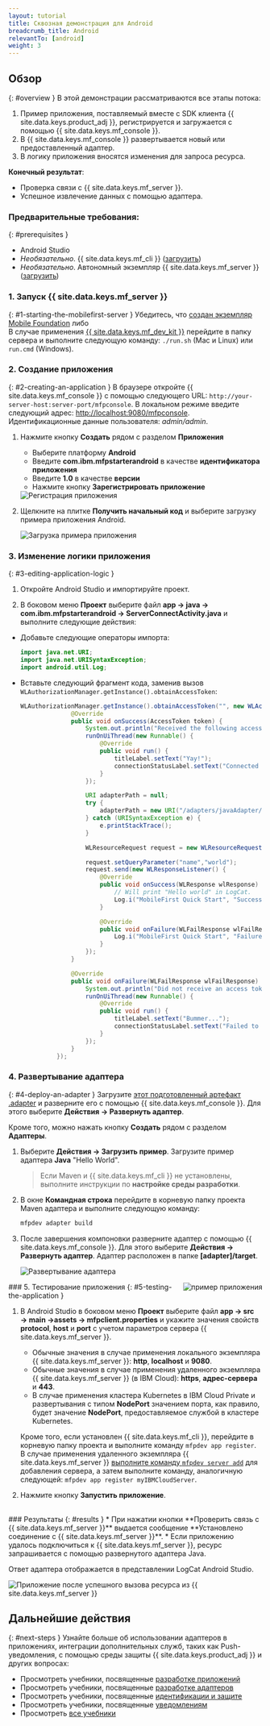 ```yaml
---
layout: tutorial
title: Сквозная демонстрация для Android
breadcrumb_title: Android
relevantTo: [android]
weight: 3
---
```

<!-- NLS_CHARSET=UTF-8 -->
## Обзор
{: #overview }
В этой демонстрации рассматриваются все этапы потока:

1. Пример приложения, поставляемый вместе с SDK клиента {{ site.data.keys.product_adj }}, регистрируется и загружается с помощью {{ site.data.keys.mf_console }}.
2. В {{ site.data.keys.mf_console }} развертывается новый или предоставленный адаптер.  
3. В логику приложения вносятся изменения для запроса ресурса.

**Конечный результат**:

* Проверка связи с {{ site.data.keys.mf_server }}.
* Успешное извлечение данных с помощью адаптера.

### Предварительные требования:
{: #prerequisites }
* Android Studio
* *Необязательно*. {{ site.data.keys.mf_cli }} ([загрузить]({{site.baseurl}}/downloads))
* *Необязательно*. Автономный экземпляр {{ site.data.keys.mf_server }} ([загрузить]({{site.baseurl}}/downloads))

### 1. Запуск {{ site.data.keys.mf_server }}
{: #1-starting-the-mobilefirst-server }
Убедитесь, что [создан экземпляр Mobile Foundation](../../ibmcloud/using-mobile-foundation) либо  
В случае применения [{{ site.data.keys.mf_dev_kit }}](../../installation-configuration/development/mobilefirst) перейдите в папку сервера и выполните следующую команду: `./run.sh` (Mac и Linux) или `run.cmd` (Windows).

### 2. Создание приложения
{: #2-creating-an-application }
В браузере откройте {{ site.data.keys.mf_console }} с помощью следующего URL: `http://your-server-host:server-port/mfpconsole`. В локальном режиме введите следующий адрес: [http://localhost:9080/mfpconsole](http://localhost:9080/mfpconsole). Идентификационные данные пользователя: *admin/admin*.

1. Нажмите кнопку **Создать** рядом с разделом **Приложения**
    * Выберите платформу **Android**
    * Введите **com.ibm.mfpstarterandroid** в качестве **идентификатора приложения**
    * Введите **1.0** в качестве **версии**
    * Нажмите кнопку **Зарегистрировать приложение**

    <img class="gifplayer" alt="Регистрация приложения" src="register-an-application-android.png"/>

2. Щелкните на плитке **Получить начальный код** и выберите загрузку примера приложения Android.

    <img class="gifplayer" alt="Загрузка примера приложения" src="download-starter-code-android.png"/>

### 3. Изменение логики приложения
{: #3-editing-application-logic }
1. Откройте Android Studio и импортируйте проект.

2. В боковом меню **Проект** выберите файл **app → java → com.ibm.mfpstarterandroid → ServerConnectActivity.java** и выполните следующие действия:

* Добавьте следующие операторы импорта:

  ```java
  import java.net.URI;
  import java.net.URISyntaxException;
  import android.util.Log;
  ```

* Вставьте следующий фрагмент кода, заменив вызов `WLAuthorizationManager.getInstance().obtainAccessToken`:

  ```java
  WLAuthorizationManager.getInstance().obtainAccessToken("", new WLAccessTokenListener() {
                @Override
                public void onSuccess(AccessToken token) {
                    System.out.println("Received the following access token value: " + token);
                    runOnUiThread(new Runnable() {
                        @Override
                        public void run() {
                            titleLabel.setText("Yay!");
                            connectionStatusLabel.setText("Connected to {{ site.data.keys.mf_server }}");
                        }
                    });

                    URI adapterPath = null;
                    try {
                        adapterPath = new URI("/adapters/javaAdapter/resource/greet");
                    } catch (URISyntaxException e) {
                        e.printStackTrace();
                    }

                    WLResourceRequest request = new WLResourceRequest(adapterPath, WLResourceRequest.GET);

                    request.setQueryParameter("name","world");
                    request.send(new WLResponseListener() {
                        @Override
                        public void onSuccess(WLResponse wlResponse) {
                            // Will print "Hello world" in LogCat.
                            Log.i("MobileFirst Quick Start", "Success: " + wlResponse.getResponseText());
                        }

                        @Override
                        public void onFailure(WLFailResponse wlFailResponse) {
                            Log.i("MobileFirst Quick Start", "Failure: " + wlFailResponse.getErrorMsg());
                        }
                    });
                }

                @Override
                public void onFailure(WLFailResponse wlFailResponse) {
                    System.out.println("Did not receive an access token from server: " + wlFailResponse.getErrorMsg());
                    runOnUiThread(new Runnable() {
                        @Override
                        public void run() {
                            titleLabel.setText("Bummer...");
                            connectionStatusLabel.setText("Failed to connect to {{ site.data.keys.mf_server }}");
                        }
                    });
                }
            });
  ```

### 4. Развертывание адаптера
{: #4-deploy-an-adapter }
Загрузите [этот подготовленный артефакт .adapter](../javaAdapter.adapter) и разверните его с помощью {{ site.data.keys.mf_console }}. Для этого выберите **Действия → Развернуть адаптер**.

Кроме того, можно нажать кнопку **Создать** рядом с разделом **Адаптеры**.  

1. Выберите **Действия → Загрузить пример**. Загрузите пример адаптера **Java** "Hello World".

   > Если Maven и {{ site.data.keys.mf_cli }} не установлены, выполните инструкции по **настройке среды разработки**.

2. В окне **Командная строка** перейдите в корневую папку проекта Maven адаптера и выполните следующую команду:

   ```bash
   mfpdev adapter build
   ```

3. После завершения компоновки разверните адаптер с помощью {{ site.data.keys.mf_console }}. Для этого выберите **Действия → Развернуть адаптер**. Адаптер расположен в папке **[adapter]/target**.

    <img class="gifplayer" alt="Развертывание адаптера" src="create-an-adapter.png"/>   

<img src="androidQuickStart.png" alt="пример приложения" style="float:right"/>
### 5. Тестирование приложения
{: #5-testing-the-application }

1. В Android Studio в боковом меню  **Проект** выберите файл **app → src → main →assets → mfpclient.properties** и укажите значения свойств **protocol**, **host** и **port** с учетом параметров сервера {{ site.data.keys.mf_server }}.
    * Обычные значения в случае применения локального экземпляра {{ site.data.keys.mf_server }}: **http**, **localhost** и **9080**.
    * Обычные значения в случае применения удаленного экземпляра {{ site.data.keys.mf_server }} (в IBM Cloud): **https**, **адрес-сервера** и **443**.
    * В случае применения кластера Kubernetes в IBM Cloud Private и развертывания с типом **NodePort** значением порта, как правило, будет значение **NodePort**, предоставляемое службой в кластере Kubernetes.

    Кроме того, если установлен {{ site.data.keys.mf_cli }}, перейдите в корневую папку проекта и выполните команду `mfpdev app register`. В случае применения удаленного экземпляра {{ site.data.keys.mf_server }} [выполните команду `mfpdev server add`](../../application-development/using-mobilefirst-cli-to-manage-mobilefirst-artifacts/#add-a-new-server-instance) для добавления сервера, а затем выполните команду, аналогичную следующей: `mfpdev app register myIBMCloudServer`.

2. Нажмите кнопку **Запустить приложение**.  

<br clear="all"/>
### Результаты
{: #results }
* При нажатии кнопки **Проверить связь с {{ site.data.keys.mf_server }}** выдается сообщение **Установлено соединение с {{ site.data.keys.mf_server }}**.
* Если приложению удалось подключиться к {{ site.data.keys.mf_server }}, ресурс запрашивается с помощью развернутого адаптера Java.

Ответ адаптера отображается в представлении LogCat Android Studio.

![Приложение после успешного вызова ресурса из {{ site.data.keys.mf_server }}](success_response.png)

## Дальнейшие действия
{: #next-steps }
Узнайте больше об использовании адаптеров в приложениях, интеграции дополнительных служб, таких как Push-уведомления, с помощью среды защиты {{ site.data.keys.product_adj }} и других вопросах:

- Просмотреть учебники, посвященные [разработке приложений](../../application-development/)
- Просмотреть учебники, посвященные [разработке адаптеров](../../adapters/)
- Просмотреть учебники, посвященные [идентификации и защите](../../authentication-and-security/)
- Просмотреть учебники, посвященные [уведомлениям](../../notifications/)
- Просмотреть [все учебники](../../all-tutorials)

